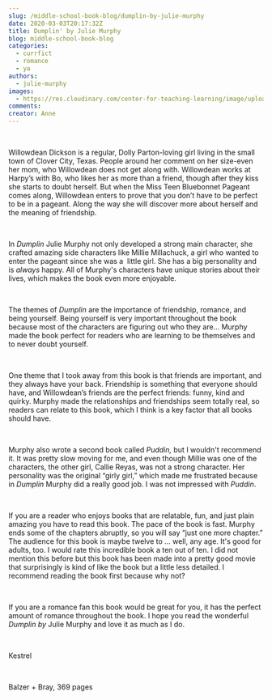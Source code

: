 ```yaml
---
slug: /middle-school-book-blog/dumplin-by-julie-murphy
date: 2020-03-03T20:17:32Z
title: Dumplin' by Julie Murphy
blog: middle-school-book-blog
categories:
  - currfict
  - romance
  - ya
authors:
  - julie-murphy
images:
  - https://res.cloudinary.com/center-for-teaching-learning/image/upload/v1637541046/Dumplin.jpg.jpg
comments:
creator: Anne
---
```


<div class="wp-block-image"><figure class="alignleft size-large"/></div>
<!-- /wp:image --><br /><!-- wp:paragraph -->
<p>Willowdean
Dickson is a regular, Dolly Parton-loving girl living in the small town of
Clover City, Texas. People around her comment on her size-even her mom, who
Willowdean does not get along with. Willowdean works at Harpy’s with Bo, who
likes her as more than a friend, though after they kiss she starts to doubt
herself. But when the Miss Teen Bluebonnet Pageant comes along, Willowdean
enters to prove that you don’t have to be perfect to be in a pageant. Along the
way she will discover more about herself and the meaning of friendship.</p>
<!-- /wp:paragraph --><br /><!-- wp:paragraph -->
<p>In <em>Dumplin</em>
Julie Murphy not only developed a strong main character, she crafted amazing
side characters like Millie Millachuck, a girl who wanted to enter the pageant
since she was a  little girl. She has a big personality and is <em>always </em>happy.
All of Murphy's characters have unique stories about their lives, which makes
the book even more enjoyable.</p>
<!-- /wp:paragraph --><br /><!-- wp:paragraph -->
<p>The
themes of <em>Dumplin </em>are the importance of friendship, romance, and being
yourself. Being yourself is very important throughout the book because most of
the characters are figuring out who they are... Murphy made the book perfect
for readers who are learning to be themselves and to never doubt yourself.</p>
<!-- /wp:paragraph --><br /><!-- wp:paragraph -->
<p>One theme that I took away from this book is that friends are important, and they always have your back. Friendship is something that everyone should have, and Willowdean’s friends are the perfect friends: funny, kind and quirky. Murphy made the relationships and friendships seem totally real, so readers can relate to this book, which I think is a key factor that all books should have.</p>
<!-- /wp:paragraph --><br /><!-- wp:paragraph -->
<p>Murphy
also wrote a second book called <em>Puddin, </em>but I wouldn't recommend it. It
was pretty slow moving for me, and even though Millie was one of the characters,
the other girl, Callie Reyas, was not a strong character. Her personality was
the original “girly girl,” which made me frustrated because in <em>Dumplin </em>Murphy
did a really good job. I was not impressed with <em>Puddin</em>.</p>
<!-- /wp:paragraph --><br /><!-- wp:paragraph -->
<p>If
you are a reader who enjoys books that are relatable, fun, and just plain
amazing you have to read this book. The pace of the book is fast. Murphy ends
some of the chapters abruptly, so you will say “just one more chapter.” The
audience for this book is maybe twelve to ... well, any age. It's good for
adults, too. I would rate this incredible book a ten out of ten. I did not
mention this before but this book has been made into a pretty good movie that
surprisingly is kind of like the book but a little less detailed. I recommend
reading the book first because why not?</p>
<!-- /wp:paragraph --><br /><!-- wp:paragraph -->
<p>If you are a romance fan this book would be great for you, it has the perfect amount of romance throughout the book. I hope you read the wonderful <em>Dumplin by </em>Julie Murphy and love it as much as I do.</p>
<!-- /wp:paragraph --><br /><!-- wp:paragraph -->
<p>Kestrel</p>
<!-- /wp:paragraph --><br /><!-- wp:paragraph -->
<p>Balzer + Bray, 369 pages</p>
<!-- /wp:paragraph -->
